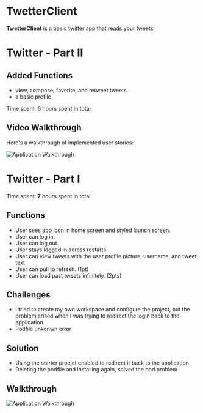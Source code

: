 # TwetterClient

**TwetterClient** is a basic twitter app that reads your tweets.

# Twitter - Part II

## Added Functions
-  view, compose, favorite, and retweet tweets.
-  a basic profile

Time spent: 6 hours spent in total


## Video Walkthrough

Here's a walkthrough of implemented user stories:


![Application Walkthrough](tweet2.gif)


# Twitter - Part I
Time spent: **7** hours spent in total

## Functions

- User sees app icon in home screen and styled launch screen. 
- User can log in. 
- User can log out. 
- User stays logged in across restarts. 
- User can view tweets with the user profile picture, username, and tweet text
- User can pull to refresh. (1pt)
- User can load past tweets infinitely. (2pts)

## Challenges
- I tried to create my own workspace and configure the project, but the problem arised when I was trying to redirect the login back to the application
- Podfile unkonwn error

## Solution
- Using the starter proejct enabled to redirect it back to the application
- Deleting the podfile and installing again, solved the pod problem

## Walkthrough
![Application Walkthrough](twitter-1.gif)





